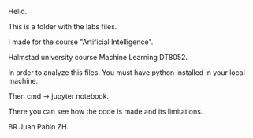 Hello. 



This is a folder with the labs files. 

I made for the course "Artificial Intelligence". 

Halmstad university course Machine Learning DT8052. 

In order to analyze this files. You must have python installed in your local machine. 

Then cmd -> jupyter notebook. 

There you can see how the code is made and its limitations. 



BR
Juan Pablo ZH. 
